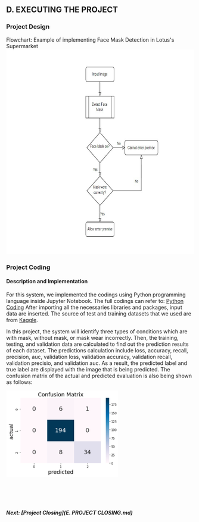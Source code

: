 ## D. EXECUTING THE PROJECT

### Project Design

Flowchart:
Example of implementing Face Mask Detection in Lotus's Supermarket
<img src="assets/Implementation/flowchart.jpg" width="auto" height="550" />

### Project Coding
#### Description and Implementation 
For this system, we implemented the codings using Python programming language inside Jupyter Notebook. The full codings can refer to: [Python Coding](assets/face-mask.ipynb)
After importing all the necessaries libraries and packages, input data are inserted. The source of test and training datasets that we used are from [Kaggle](https://www.kaggle.com/datasets/andrewmvd/face-mask-detection). 

In this project, the system will identify three types of conditions which are with mask, without mask, or mask wear incorrectly. Then, the training, testing, and validation data are calculated to find out the prediction results of each dataset. The predictions calculation include loss, accuracy, recall, precision, auc, validation loss, validation accuracy, validation recall, validation precisio, and validation auc. As a result, the predicted label and true label are displayed with the image that is being predicted. The confusion matrix of the actual and predicted evaluation is also being shown as follows:

<img src="assets/Implementation/confusion_matrix.png" width="300" height="auto" />

<br><br><br>
##### Next: [Project Closing](E. PROJECT CLOSING.md)
